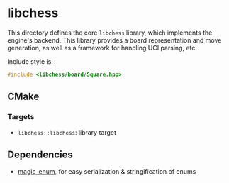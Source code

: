# libchess

This directory defines the core `libchess` library, which implements the engine's backend. This library provides a board representation and move generation, as well as a framework for handling UCI parsing, etc.

Include style is:
```cpp
#include <libchess/board/Square.hpp>
```

## CMake

### Targets

* `libchess::libchess`: library target

## Dependencies

* [magic_enum](https://github.com/Neargye/magic_enum), for easy serialization & stringification of enums
